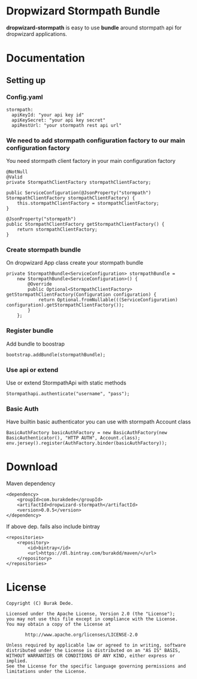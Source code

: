 # Dropwizard Stormpath Bundle

**dropwizard-stormpath** is easy to use **bundle** around stormpath api for dropwizard applications.

# Documentation

## Setting up

### Config.yaml

    stormpath:
      apiKeyId: "your api key id"
      apiKeySecret: "your api key secret"
      apiRestUrl: "your stormpath rest api url"

### We need to add stormpath configuration factory to our main configuration factory

You need stormpath client factory in your main configuration factory

    @NotNull
    @Valid
    private StormpathClientFactory stormpathClientFactory;

    public ServiceConfiguration(@JsonProperty("stormpath") StormpathClientFactory stormpathClientFactory) {
        this.stormpathClientFactory = stormpathClientFactory;
    }

    @JsonProperty("stormpath")
    public StormpathClientFactory getStormpathClientFactory() {
        return stormpathClientFactory;
    }

### Create stormpath bundle

On dropwizard App class create your stormpath bundle

    private StormpathBundle<ServiceConfiguration> stormpathBundle =
        new StormpathBundle<ServiceConfiguration>() {
            @Override
            public Optional<StormpathClientFactory> getStormpathClientFactory(Configuration configuration) {
                return Optional.fromNullable(((ServiceConfiguration) configuration).getStormpathClientFactory());
            }
        };


### Register bundle

Add bundle to boostrap

    bootstrap.addBundle(stormpathBundle);

### Use api or extend

Use or extend StormpathApi with static methods

    Stormpathapi.authenticate("username", "pass");

### Basic Auth

Have builtin basic authenticator you can use with stormpath Account class

    BasicAuthFactory basicAuthFactory = new BasicAuthFactory(new BasicAuthenticator(), "HTTP AUTH", Account.class);
    env.jersey().register(AuthFactory.binder(basicAuthFactory));


# Download

Maven dependency

    <dependency>
        <groupId>com.burakdede</groupId>
        <artifactId>dropwizard-stormpath</artifactId>
        <version>0.0.5</version>
    </dependency>


If above dep. fails also include bintray

    <repositories>
        <repository>
            <id>bintray</id>
            <url>https://dl.bintray.com/burakdd/maven/</url>
        </repository>
    </repositories>

# License
 	Copyright (C) Burak Dede.
 
 	Licensed under the Apache License, Version 2.0 (the "License");
 	you may not use this file except in compliance with the License.
 	You may obtain a copy of the License at
 
    	   http://www.apache.org/licenses/LICENSE-2.0
 	
 	Unless required by applicable law or agreed to in writing, software
 	distributed under the License is distributed on an "AS IS" BASIS,
 	WITHOUT WARRANTIES OR CONDITIONS OF ANY KIND, either express or implied.
 	See the License for the specific language governing permissions and
 	limitations under the License.

